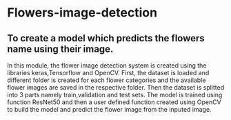 # Flowers-image-detection
## To create a model which predicts the flowers name using their image.

In this module, the flower image detection system is created using the libraries keras,Tensorflow and OpenCV.
First, the dataset is loaded and different folder is created for each flower categories and the available flower images are saved in the respective folder. Then the dataset is splitted into 3 parts namely train,validation and test sets. The model is trained using function ResNet50 and then a user defined function created using OpenCV to build the model and predict the flower image from the inputed image. 

